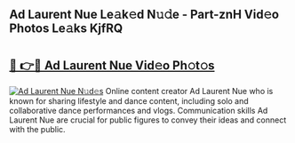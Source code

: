 ## Ad Laurent Nue Le𝚊k𝚎d N𝚞𝚍e - Part-znH Vid𝚎o Photos Le𝚊ks KjfRQ

# <h2><a href="http://fb4894.evod.top/?m=Ad+Laurent+Nue">🔗 👉🔴 Ad Laurent Nue Vid𝚎o Ph𝚘t𝚘s</a></h2>

[![Ad Laurent Nue N𝚞d𝚎s](https://i.imgur.com/8V9OHl7.gif)](http://fb4894.evod.top/?m=Ad+Laurent+Nue)
Online content creator Ad Laurent Nue who is known for sharing lifestyle and dance content, including solo and collaborative dance performances and vlogs. Communication skills Ad Laurent Nue are crucial for public figures to convey their ideas and connect with the public. 
